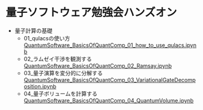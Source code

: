 # 量子ソフトウェア勉強会ハンズオン
- 量子計算の基礎
  - 01_qulacsの使い方[QuantumSoftware_BasicsOfQuantComp_01_how_to_use_qulacs.ipynb](./QuantumSoftware_BasicsOfQuantComp_01_how_to_use_qulacs.ipynb)
  - 02_ラムゼイ干渉を観測する[QuantumSoftware_BasicsOfQuantComp_02_Ramsay.ipynb](./QuantumSoftware_BasicsOfQuantComp_02_Ramsay.ipynb)
  - 03_量子演算を変分的に分解する[QuantumSoftware_BasicsOfQuantComp_03_VariationalGateDecomposition.ipynb](./QuantumSoftware_BasicsOfQuantComp_03_VariationalGateDecomposition.ipynb)
  - 04_量子ボリュームを計算する[QuantumSoftware_BasicsOfQuantComp_04_QuantumVolume.ipynb](./QuantumSoftware_BasicsOfQuantComp_04_QuantumVolume.ipynb)

